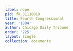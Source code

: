 ```yaml
---
label: nope
pid: fk_31110019
title: Fourth Congressional
year: '1884'
author: Chicago Daily Tribune
order: '225'
layout: single
collection: documents
---
```

